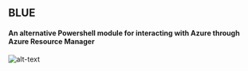 ## BLUE
#### An alternative Powershell module for interacting with Azure through Azure Resource Manager

![alt-text]("https://ci.appveyor.com/api/projects/status/7346c8vmr9s6k8ql?svg=true!" "Appveyor build status")